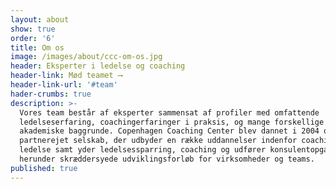 ```yaml
---
layout: about
show: true
order: '6'
title: Om os
image: /images/about/ccc-om-os.jpg
header: Eksperter i ledelse og coaching
header-link: Mød teamet ⟶
header-link-url: '#team'
hader-crumbs: true
description: >-
  Vores team består af eksperter sammensat af profiler med omfattende
  ledelseserfaring, coachingerfaringer i praksis, og mange forskellige
  akademiske baggrunde. Copenhagen Coaching Center blev dannet i 2004 og er et
  partnerejet selskab, der udbyder en række uddannelser indenfor coaching og
  ledelse samt yder ledelsessparring, coaching og udfører konsulentopgaver,
  herunder skræddersyede udviklingsforløb for virksomheder og teams.
published: true
---
```

